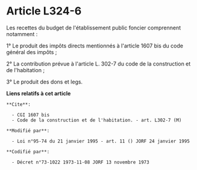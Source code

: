 # Article L324-6

Les recettes du budget de l'établissement public foncier comprennent notamment :

1° Le produit des impôts directs mentionnés à l'article 1607 bis du code général des impôts ;

2° La contribution prévue à l'article L. 302-7 du code de la construction et de l'habitation ;

3° Le produit des dons et legs.

**Liens relatifs à cet article**

	**Cite**:

	  - CGI 1607 bis
	  - Code de la construction et de l'habitation. - art. L302-7 (M)

	**Modifié par**:

	  - Loi n°95-74 du 21 janvier 1995 - art. 11 () JORF 24 janvier 1995

	**Codifié par**:

	  - Décret n°73-1022 1973-11-08 JORF 13 novembre 1973
